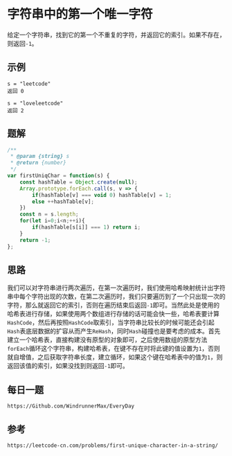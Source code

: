 # 字符串中的第一个唯一字符
给定一个字符串，找到它的第一个不重复的字符，并返回它的索引。如果不存在，则返回`-1`。


## 示例

```
s = "leetcode"
返回 0

s = "loveleetcode"
返回 2
```

## 题解

```javascript
/**
 * @param {string} s
 * @return {number}
 */
var firstUniqChar = function(s) {
    const hashTable = Object.create(null);
    Array.prototype.forEach.call(s, v => {
        if(hashTable[v] === void 0) hashTable[v] = 1;
        else ++hashTable[v];
    })
    const n = s.length;
    for(let i=0;i<n;++i){
        if(hashTable[s[i]] === 1) return i;
    }
    return -1;
};
```

## 思路
我们可以对字符串进行两次遍历，在第一次遍历时，我们使用哈希映射统计出字符串中每个字符出现的次数，在第二次遍历时，我们只要遍历到了一个只出现一次的字符，那么就返回它的索引，否则在遍历结束后返回`-1`即可。当然此处是使用的哈希表进行存储，如果使用两个数组进行存储的话可能会快一些，哈希表要计算`HashCode`，然后再按照`HashCode`取索引，当字符串比较长的时候可能还会引起`Hash`表底层数据的扩容从而产生`ReHash`，同时`Hash`碰撞也是要考虑的成本。首先建立一个哈希表，直接构建没有原型的对象即可，之后使用数组的原型方法`forEach`循环这个字符串，构建哈希表，在键不存在时将此键的值设置为`1`，否则就自增值，之后获取字符串长度，建立循环，如果这个键在哈希表中的值为`1`，则返回该值的索引，如果没找到则返回`-1`即可。

## 每日一题

```
https://Github.com/WindrunnerMax/EveryDay
```

## 参考

```
https://leetcode-cn.com/problems/first-unique-character-in-a-string/
```

